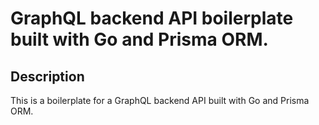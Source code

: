 # GraphQL backend API boilerplate built with Go and Prisma ORM.

## Description

This is a boilerplate for a GraphQL backend API built with Go and Prisma ORM.


